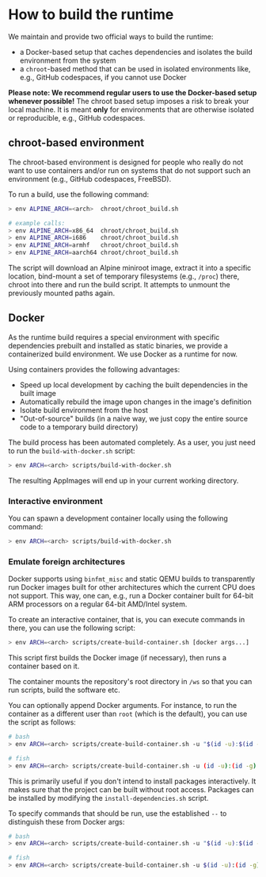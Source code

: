 # How to build the runtime

We maintain and provide two official ways to build the runtime:

- a Docker-based setup that caches dependencies and isolates the build environment from the system
- a `chroot`-based method that can be used in isolated environments like, e.g., GitHub codespaces, if you cannot use Docker

**Please note: We recommend regular users to use the Docker-based setup whenever possible!** The chroot based setup imposes a risk to break your local machine. It is meant **only** for environments that are otherwise isolated or reproducible, e.g., GitHub codespaces. 


## chroot-based environment

The chroot-based environment is designed for people who really do not want to use containers and/or run on systems that do not support such an environment (e.g., GitHub codespaces, FreeBSD).

To run a build, use the following command:

```sh
> env ALPINE_ARCH=<arch>  chroot/chroot_build.sh

# example calls:
> env ALPINE_ARCH=x86_64  chroot/chroot_build.sh
> env ALPINE_ARCH=i686    chroot/chroot_build.sh
> env ALPINE_ARCH=armhf   chroot/chroot_build.sh
> env ALPINE_ARCH=aarch64 chroot/chroot_build.sh
```

The script will download an Alpine miniroot image, extract it into a specific location, bind-mount a set of temporary filesystems (e.g., `/proc`) there, chroot into there and run the build script. It attempts to unmount the previously mounted paths again.


## Docker

As the runtime build requires a special environment with specific dependencies prebuilt and installed as static binaries, we provide a containerized build environment. We use Docker as a runtime for now.

Using containers provides the following advantages:

- Speed up local development by caching the built dependencies in the built image
- Automatically rebuild the image upon changes in the image's definition
- Isolate build environment from the host
- "Out-of-source" builds (in a naive way, we just copy the entire source code to a temporary build directory)

The build process has been automated completely. As a user, you just need to run the `build-with-docker.sh` script:

```sh
> env ARCH=<arch> scripts/build-with-docker.sh
```

The resulting AppImages will end up in your current working directory.


### Interactive environment

You can spawn a development container locally using the following command:

```sh
> env ARCH=<arch> scripts/build-with-docker.sh
```


### Emulate foreign architectures

Docker supports using `binfmt_misc` and static QEMU builds to transparently run Docker images built for other architectures which the current CPU does not support. This way, one can, e.g., run a Docker container built for 64-bit ARM processors on a regular 64-bit AMD/Intel system.

To create an interactive container, that is, you can execute commands in there, you can use the following script:

```sh
> env ARCH=<arch> scripts/create-build-container.sh [docker args...]
```

This script first builds the Docker image (if necessary), then runs a container based on it.

The container mounts the repository's root directory in `/ws` so that you can run scripts, build the software etc.

You can optionally append Docker arguments. For instance, to run the container as a different user than `root` (which is the default), you can use the script as follows:

```sh
# bash
> env ARCH=<arch> scripts/create-build-container.sh -u "$(id -u):$(id -g)"

# fish
> env ARCH=<arch> scripts/create-build-container.sh -u (id -u):(id -g)
```

This is primarily useful if you don't intend to install packages interactively. It makes sure that the project can be built without root access. Packages can be installed by modifying the `install-dependencies.sh` script.

To specify commands that should be run, use the established `--` to distinguish these from Docker args:

```sh
# bash
> env ARCH=<arch> scripts/create-build-container.sh -u "$(id -u):$(id -g)" -- bash some-script.sh

# fish
> env ARCH=<arch> scripts/create-build-container.sh -u $(id -u):(id -g) -- bash some-script.sh
```

